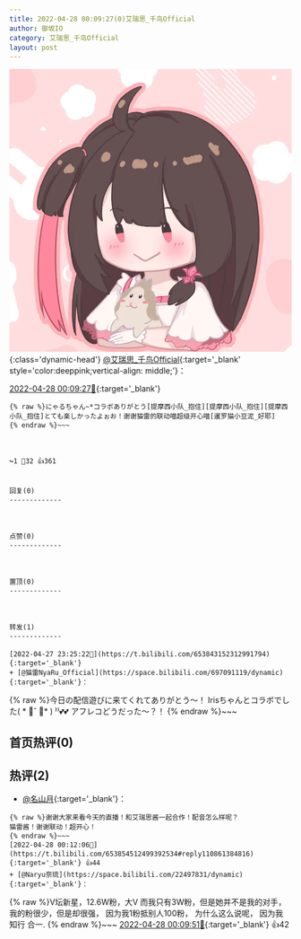 ```yaml
---
title: 2022-04-28 00:09:27(0)艾瑞思_千鸟Official
author: 御坂IO
category: 艾瑞思_千鸟Official
layout: post
---
```


![img](/images/7e08840c56f251de28bdf766b647bd5fe9a5d50a.jpg){:class='dynamic-head'}
[@艾瑞思_千鸟Official](https://space.bilibili.com/1090010845/dynamic){:target='_blank' style='color:deeppink;vertical-align: middle;'}：

[2022-04-28 00:09:27🔗](https://t.bilibili.com/653854512499392534){:target='_blank'}

~~~
{% raw %}にゃるちゃん~*コラボありがとう[提摩西小队_抱住][提摩西小队_抱住][提摩西小队_抱住]とても楽しかったよぉお！谢谢猫雷的联动喵超级开心喵[暹罗猫小豆泥_好耶]
{% endraw %}~~~



↪️1 💬32 👍361


回复(0)
-------------



点赞(0)
-------------



置顶(0)
-------------



转发(1)
-------------

[2022-04-27 23:25:22🔗](https://t.bilibili.com/653843152312991794){:target='_blank'}
+ [@猫雷NyaRu_Official](https://space.bilibili.com/697091119/dynamic){:target='_blank'}：
~~~
{% raw %}今日の配信遊びに来てくれてありがとう〜！
Irisちゃんとコラボでした( * ॑˘ ॑*  ) ⁾⁾💕💕
アフレコどうだった〜？！
{% endraw %}~~~






首页热评(0)
-------------



热评(2)
-------------

+ [@名山月](https://space.bilibili.com/12299592/dynamic){:target='_blank'}：
~~~
{% raw %}谢谢大家来看今天的直播！和艾瑞思酱一起合作！配音怎么样呢？
猫雷酱！谢谢联动！超开心！
{% endraw %}~~~
[2022-04-28 00:12:06🔗](https://t.bilibili.com/653854512499392534#reply110861384816){:target='_blank'} 👍44
+ [@Naryu奈琉](https://space.bilibili.com/22497831/dynamic){:target='_blank'}：
~~~
{% raw %}V坛新星，12.6W粉，大V
而我只有3W粉，但是她并不是我的对手，
我的粉很少，但是却很强，
因为我1粉抵别人100粉，
为什么这么说呢，
因为我 知行
合一.
{% endraw %}~~~
[2022-04-28 00:09:51🔗](https://t.bilibili.com/653854512499392534#reply110861140992){:target='_blank'} 👍42


